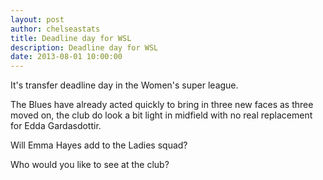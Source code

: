 ```yaml
---
layout: post
author: chelseastats
title: Deadline day for WSL
description: Deadline day for WSL
date: 2013-08-01 10:00:00
---
```


It's transfer deadline day in the Women's super league. 

The Blues have already acted quickly to bring in three  new faces as three moved on, the club do look a bit light in midfield with no real replacement for Edda Gardasdottir. 

Will Emma Hayes add to the Ladies squad? 

Who would you like to see at the club?
